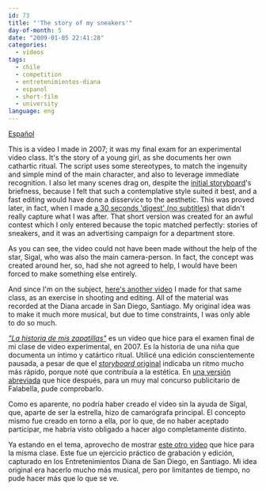 ```yaml
---
id: 73
title: "'The story of my sneakers'"
day-of-month: 5
date: "2009-01-05 22:41:28"
categories:
  - videos
tags:
  - chile
  - competition
  - entretenimientos-diana
  - espanol
  - short-film
  - university
language: eng
---
```


<video-embed service="vimeo" id="2729724" width="500" height="375" />

[Español](/2009/01/the-story-of-my-sneakers/#language)

This is a video I made in 2007; it was my final exam for an experimental video class. It's the story of a young girl, as she documents her own cathartic ritual. The script uses some stereotypes, to match the ingenuity and simple mind of the main character, and also to leverage immediate recognition. I also let many scenes drag on, despite the [initial storyboard](//www.agj.cl/files/video/zapatillas_storyboard.pdf)'s briefness, because I felt that such a contemplative style suited it best, and a fast editing would have done a disservice to the aesthetic. This was proved later, in fact, when I made [a 30 seconds 'digest' (no subtitles)](http://vimeo.com/1260983) that didn't really capture what I was after. That short version was created for an awful contest which I only entered because the topic matched perfectly: stories of sneakers, and it was an advertising campaign for a department store.

As you can see, the video could not have been made without the help of the star, Sigal, who was also the main camera-person. In fact, the concept was created around her, so, had she not agreed to help, I would have been forced to make something else entirely.

And since I'm on the subject, [here's another video](http://vimeo.com/1260555) I made for that same class, as an exercise in shooting and editing. All of the material was recorded at the Diana arcade in San Diego, Santiago. My original idea was to make it much more musical, but due to time constraints, I was only able to do so much.

<!-- more -->

<language-break />

[_"La historia de mis zapatillas"_](http://vimeo.com/1260921) es un video que hice para el examen final de mi clase de video experimental, en 2007. Es la historia de una niña que documenta un íntimo y catártico ritual. Utilicé una edición conscientemente pausada, a pesar de que el [_storyboard_ original](//www.agj.cl/files/video/zapatillas_storyboard.pdf) indicaba un ritmo mucho más rápido, porque noté que contribuía a la estética. En [una versión abreviada](http://vimeo.com/1260983) que hice después, para un muy mal concurso publicitario de Falabella, pude comprobarlo.

Como es aparente, no podría haber creado el video sin la ayuda de Sigal, que, aparte de ser la estrella, hizo de camarógrafa principal. El concepto mismo fue creado en torno a ella, por lo que, de no haber aceptado participar, me habría visto obligado a hacer algo completamente distinto.

Ya estando en el tema, aprovecho de mostrar [este otro video](http://vimeo.com/1260555) que hice para la misma clase. Este fue un ejercicio práctico de grabación y edición, capturado en los Entretenimientos Diana de San Diego, en Santiago. Mi idea original era hacerlo mucho más musical, pero por limitantes de tiempo, no pude hacer más que lo que se ve.
